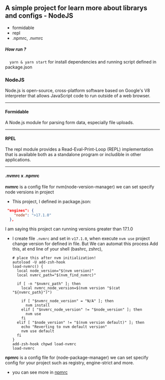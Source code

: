## A simple project for learn more about librarys and configs - NodeJS
* formidable
* repl
* .npmrc, .nvmrc

##### How run ?
  ```  yarn & yarn start```
  for install dependencies and running script defined in package.json

### NodeJS

Node.js is open-source, cross-platform software based on Google's V8 interpreter that allows JavaScript code to run outside of a web browser.

---

#### Formidable

A Node.js module for parsing form data, especially file uploads.

---

#### RPEL

The repl module provides a Read-Eval-Print-Loop (REPL) implementation that is available both as a standalone program or includible in other applications.

---

#### .nvmrc x .npmrc

**nvmrc** is a config file for nvm(node-version-manager) we can set specify node versions in project 

- This project, I defined in package.json:
```json
 "engines": {
    "node": ">17.1.0"
  },
```
  I am saying this project can running versions greater than 17.1.0 

- I create file `.nvmrc` and set in `v17.1.0`, when execute `nvm use` project change version for defined in file. But We can automat this process
Add this, at end line of your shell (bashrc, zshrc), 
  ```shell
  # place this after nvm initialization!
  autoload -U add-zsh-hook
  load-nvmrc() {
    local node_version="$(nvm version)"
    local nvmrc_path="$(nvm_find_nvmrc)"

    if [ -n "$nvmrc_path" ]; then
      local nvmrc_node_version=$(nvm version "$(cat "${nvmrc_path}")")

      if [ "$nvmrc_node_version" = "N/A" ]; then
        nvm install
      elif [ "$nvmrc_node_version" != "$node_version" ]; then
        nvm use
      fi
    elif [ "$node_version" != "$(nvm version default)" ]; then
      echo "Reverting to nvm default version"
      nvm use default
    fi
  }
  add-zsh-hook chpwd load-nvmrc
  load-nvmrc
  ```


**npmrc** is a config file for (node-package-manager) we can set specify config for your project such as registry, engine-strict and more.

- you can see more in [npmrc](https://docs.npmjs.com/cli/v7/configuring-npm/npmrc)
